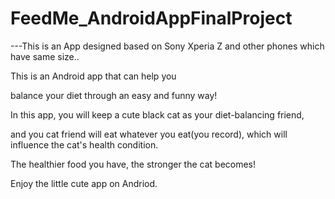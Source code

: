 # FeedMe_AndroidAppFinalProject
---This is an App designed based on Sony Xperia Z and other phones which have same size..

This is an Android app that can help you

balance your diet through an easy and funny way!

In this app, you will keep a cute black cat as your diet-balancing friend,

and you cat friend will eat whatever you eat(you record), which will influence the cat's health condition.

The healthier food you have, the stronger the cat becomes!

Enjoy the little cute app on Andriod.
